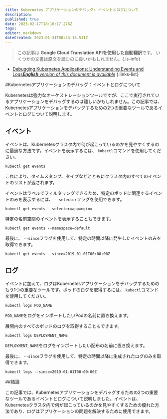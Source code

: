 ```yaml
---
title: Kubernetes アプリケーションのデバッグ: イベントとログについて
description: 
published: true
date: 2023-02-17T18:16:17.276Z
tags: 
editor: markdown
dateCreated: 2023-01-31T00:43:18.511Z
---
```


> この記事は **Google Cloud Translation APIを使用した自動翻訳**です。
いくつかの文書は原文を読むのに良いかもしれません。{.is-info}
- [Debugging Kubernetes Applications: Understanding Events and Logs***English** version of this document is available*](/en/Knowledge-base/Kubernetes/debugging-kubernetes-applications-understanding-events-and-logs)
{.links-list}


#Kubernetesアプリケーションのデバッグ：イベントとログについて

Kubernetesは強力なオーケストレーションツールですが、ここで実行されているアプリケーションをデバッグするのは難しいかもしれません。この記事では、Kubernetesアプリケーションをデバッグするための2つの重要なツールであるイベントとログについて説明します。

## イベント

イベントは、Kubernetesクラスタ内で何が起こっているのかを見やすくするのに最適な方法です。イベントを表示するには、 `kubectl`コマンドを使用してください。

```
kubectl get events
```

これにより、タイムスタンプ、タイプなどとともにクラスタ内のすべてのイベントのリストが返されます。

イベントはラベルでフィルタリングできるため、特定のポッドに関連するイベントのみを表示するには、 `--selector`フラグを使用できます。

```
kubectl get events --selector=app=nginx
```

特定の名前空間のイベントを表示することもできます。

```
kubectl get events --namespace=default
```

最後に、 `--since`フラグを使用して、特定の時間以降に発生したイベントのみを取得できます。

```
kubectl get events --since=2019-01-01T00:00:00Z
```

## ログ

イベントに加えて、ログはKubernetesアプリケーションをデバッグするためのもう1つの重要なツールです。ポッドのログを取得するには、 `kubectl`コマンドを使用してください。

```
kubectl logs POD_NAME
```

`POD_NAME`をログをインポートしたいPodの名前に置き換えます。

展開内のすべてのポッドのログを取得することもできます。

```
kubectl logs DEPLOYMENT_NAME
```

`DEPLOYMENT_NAME`をログをインポートしたい配布の名前に置き換えます。

最後に、 `--since`フラグを使用して、特定の時間以降に生成されたログのみを取得できます。

```
kubectl logs --since=2019-01-01T00:00:00Z
```

##結論

この記事では、Kubernetesアプリケーションをデバッグするための2つの重要なツールであるイベントとログについて説明しました。イベントは、Kubernetesクラスタ内で何が起こっているのかを見やすくするための優れた方法であり、ログはアプリケーションの問題を解決するために使用できます。